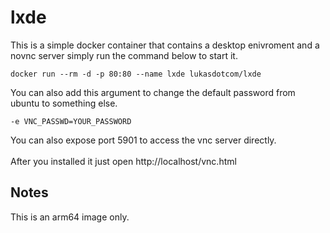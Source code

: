 # lxde

This is a simple docker container that contains a desktop enivroment and a novnc server simply run the command below to start it.

``
docker run --rm -d -p 80:80 --name lxde lukasdotcom/lxde
``

You can also add this argument to change the default password from ubuntu to something else.

``
-e VNC_PASSWD=YOUR_PASSWORD
``

You can also expose port 5901 to access the vnc server directly.
<br>
<br>
After you installed it just open http://localhost/vnc.html

## Notes
This is an arm64 image only.
